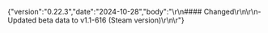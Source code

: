 {"version":"0.22.3","date":"2024-10-28","body":"\r\n#### Changed\r\n\r\n- Updated beta data to v1.1-616 (Steam version)\r\n\r"}